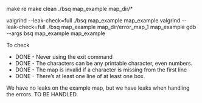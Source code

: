 make re
make clean
./bsq map_example map_dir/*

valgrind --leak-check=full ./bsq map_example map_example
valgrind --leak-check=full ./bsq map_example map_dir/error_map_1 map_example
gdb --args bsq map_example map_example






To check
- DONE - Never using the exit command
- DONE - The characters can be any printable character, even numbers.
- DONE - The map is invalid if a character is missing from the first line
- DONE - There’s at least one line of at least one box.

We have no leaks on the example map, but we have leaks when handling the errors. TO BE HANDLED.

